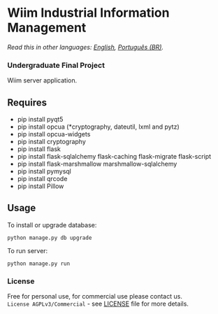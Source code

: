 # Wiim Industrial Information Management
*Read this in other languages: [English](README.md), [Português (BR)](README.pt-BR.md).*

### Undergraduate Final Project
Wiim server application.

## Requires
* pip install pyqt5
* pip install opcua (*cryptography, dateutil, lxml and pytz)
* pip install opcua-widgets
* pip install cryptography
* pip install flask
* pip install flask-sqlalchemy flask-caching flask-migrate flask-script
* pip install flask-marshmallow marshmallow-sqlalchemy
* pip install pymysql
* pip install qrcode
* pip install Pillow

## Usage
To install or upgrade database:

    python manage.py db upgrade

To run server:

    python manage.py run


### License
Free for personal use, for commercial use please contact us.  
`License AGPLv3/Commercial` - see [LICENSE](LICENSE "License file") file for more details.
